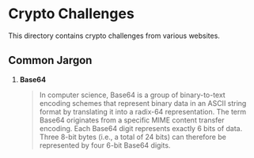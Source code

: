 # Crypto Challenges

This directory contains crypto challenges from various websites.

## Common Jargon

1.  **Base64**

    > In computer science, Base64 is a group of binary-to-text encoding schemes that represent binary data in an ASCII string format by translating it into a radix-64 representation. The term Base64 originates from a specific MIME content transfer encoding. Each Base64 digit represents exactly 6 bits of data. Three 8-bit bytes (i.e., a total of 24 bits) can therefore be represented by four 6-bit Base64 digits.

    